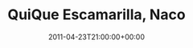 ---
templateKey: event
guid: 0895d41c-6eab-11ea-99c5-002590d1d1b0
date: 2011-04-23T21:00:00+00:00
eventTime: '9pm'
title: QuiQue Escamarilla, Naco
artist: QuiQue Escamarilla
city: Toronto
venue: Naco
group: Tim Shia
---